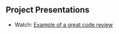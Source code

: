 Project Presentations
----
- Watch: [Example of a great code review](https://www.youtube.com/watch?v=wf-BqAjZb8M)